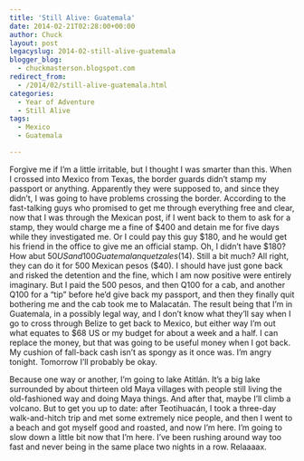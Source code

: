 ```yaml
---
title: 'Still Alive: Guatemala'
date: 2014-02-21T02:28:00+00:00
author: Chuck
layout: post
legacyslug: 2014-02-still-alive-guatemala
blogger_blog:
  - chuckmasterson.blogspot.com
redirect_from:
  - /2014/02/still-alive-guatemala.html
categories:
  - Year of Adventure
  - Still Alive
tags:
  - Mexico
  - Guatemala

---
```

Forgive me if I’m a little irritable, but I thought I was smarter than
this. When I crossed into Mexico from Texas, the border guards didn’t
stamp my passport or anything.  Apparently they were supposed to, and since
they didn’t, I was going to have problems crossing the border. According
to the fast-talking guys who promised to get me through everything free
and clear, now that I was through the Mexican post, if I went back to them to
ask for a stamp, they would charge me a fine of $400 and detain me for five
days while they investigated me. Or I could pay this guy $180, and he would get
his friend in the office to give me an official stamp. Oh, I didn’t have
$180? How abut $50 US and 100 Guatemalan quetzales ($14). Still a bit
much? All right, they can do it for 500 Mexican pesos ($40). I should have just
gone back and risked the detention and the fine, which I am now positive were
entirely imaginary. But I paid the 500 pesos, and then Q100 for a cab, and
another Q100 for a “tip” before he’d give back my passport,
and then they finally quit bothering me and the cab took me to Malacatán. The
result being that I’m in Guatemala, in a possibly legal way, and I
don’t know what they’ll say when I go to cross through Belize to
get back to Mexico, but either way I’m out what equates to $68 US or my
budget for about a week and a half. I can replace the money, but that was going
to be useful money when I got back. My cushion of fall-back cash isn’t as
spongy as it once was. I’m angry tonight. Tomorrow I’ll probably be
okay.

Because one way or another, I’m going to lake
Atitlán.  It’s a big lake surrounded by about thirteen old Maya villages
with people still living the old-fashioned way and doing Maya things. And after
that, maybe I’ll climb a volcano. But to get you up to date: after
Teotihuacán, I took a three-day walk-and-hitch trip and met some extremely nice
people, and then I went to a beach and got myself good and roasted, and
now I’m here. I’m going to slow down a little bit now that
I’m here. I’ve been rushing around way too fast and never being in
the same place two nights in a row. Relaaaax.  
